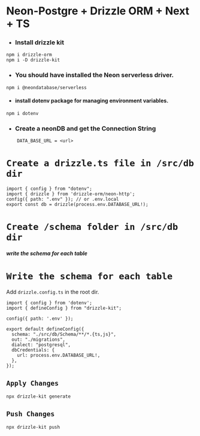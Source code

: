 # Neon-Postgre + Drizzle ORM + Next + TS
- ### Install drizzle kit
```
npm i drizzle-orm
npm i -D drizzle-kit
```

- ### You should have installed the Neon serverless driver.
```
npm i @neondatabase/serverless
```

- #### install dotenv package for managing environment variables.
```
npm i dotenv
```

- ### Create a neonDB and get the Connection String
```
    DATA_BASE_URL = <url>
```

# `Create a drizzle.ts file in /src/db dir`
```
import { config } from "dotenv";
import { drizzle } from 'drizzle-orm/neon-http';
config({ path: ".env" }); // or .env.local
export const db = drizzle(process.env.DATABASE_URL!);
```

# `Create /schema folder in /src/db dir`
##### write the schema for each table

# `Write the schema for each table`
Add `drizzle.config.ts` in the root dir.
```
import { config } from 'dotenv';
import { defineConfig } from "drizzle-kit";

config({ path: '.env' });

export default defineConfig({
  schema: "./src/db/Schema/**/*.{ts,js}",
  out: "./migrations",
  dialect: "postgresql",
  dbCredentials: {
    url: process.env.DATABASE_URL!,
  },
});
``` 

## `Apply Changes`
```
npx drizzle-kit generate
```

## `Push Changes`
```
npx drizzle-kit push
```